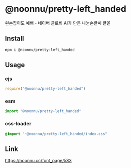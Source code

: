 # @noonnu/pretty-left_handed
왼손잡이도 예뻐 - 네이버 클로바 AI가 만든 나눔손글씨 글꼴

## Install
```sh
npm i @noonnu/pretty-left_handed
```
## Usage
### cjs
```js
require("@noonnu/pretty-left_handed")
```
### esm
```js
import "@noonnu/pretty-left_handed"
```
### css-loader
```css
@import "~@noonnu/pretty-left_handed/index.css"
```

## Link
https://noonnu.cc/font_page/583